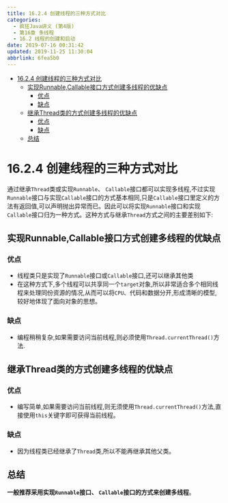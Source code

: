 ```yaml
---
title: 16.2.4 创建线程的三种方式对比
categories: 
  - 疯狂Java讲义 (第4版)
  - 第16章 多线程
  - 16.2 线程的创建和启动
date: 2019-07-16 00:31:42
updated: 2019-11-25 11:30:04
abbrlink: 6fea5b0
---
```

<div id='my_toc'>

- [16.2.4 创建线程的三种方式对比](/JavaReadingNotes/6fea5b0/#16-2-4-创建线程的三种方式对比)
    - [实现Runnable,Callable接口方式创建多线程的优缺点](/JavaReadingNotes/6fea5b0/#实现Runnable,Callable接口方式创建多线程的优缺点)
        - [优点](/JavaReadingNotes/6fea5b0/#优点)
        - [缺点](/JavaReadingNotes/6fea5b0/#缺点)
    - [继承Thread类的方式创建多线程的优缺点](/JavaReadingNotes/6fea5b0/#继承Thread类的方式创建多线程的优缺点)
        - [优点](/JavaReadingNotes/6fea5b0/#优点)
        - [缺点](/JavaReadingNotes/6fea5b0/#缺点)
    - [总结](/JavaReadingNotes/6fea5b0/#总结)

</div>
<!--more-->
<script>if (navigator.platform.toLowerCase() == 'win32'){document.getElementById('my_toc').style.display = 'none';}</script>

<!--end-->
<!--SSTStart-->
# 16.2.4 创建线程的三种方式对比 #
通过继承`Thread`类或实现`Runnable`、 `Callable`接口都可以实现多线程,不过实现`Runnable`接口与实现`Callable`接口的方式基本相同,只是`Callable`接口里定义的方法有返回值,可以声明抛出异常而已。因此可以将实现`Runnable`接口和实现`Callable`接口归为一种方式。这种方式与继承`Thread`方式之间的主要差别如下:
## 实现Runnable,Callable接口方式创建多线程的优缺点 ##
### 优点 ###
- 线程类只是实现了`Runnable`接口或`Callable`接口,还可以继承其他类
- 在这种方式下,多个线程可以共享同一个`target`对象,所以非常适合多个相同线程来处理同份资源的情况,从而可以将`CPU`、代码和数据分开,形成清晰的模型,较好地体现了面向对象的思想。

### 缺点 ###
-  编程稍稍复杂,如果需要访问当前线程,则必须使用`Thread.currentThread()`方法.

## 继承Thread类的方式创建多线程的优缺点 ##
### 优点 ###
- 编写简单,如果需要访问当前线程,则无须使用`Thread.currentThread()`方法,直接使用`this`关键字即可获得当前线程。

### 缺点 ###
- 因为线程类已经继承了`Thread`类,所以不能再继承其他父类。

## 总结 ##
**一般推荐采用实现`Runnable`接口、 `Callable`接口的方式来创建多线程**。
<!--SSTStop-->

